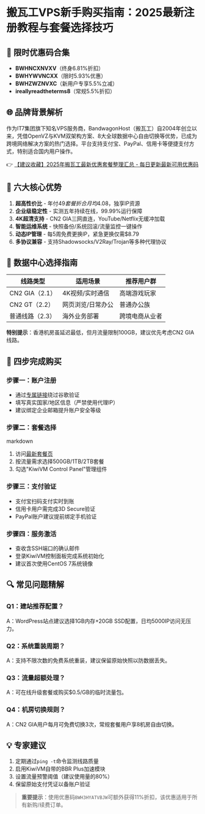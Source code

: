 # 搬瓦工VPS新手购买指南：2025最新注册教程与套餐选择技巧

## 🔑 限时优惠码合集
- **BWHNCXNVXV**（终身6.81%折扣）
- **BWHYWVNCXX**（限时5.93%优惠）
- **BWHZWZNVXC**（新用户专享5.5%立减）
- **ireallyreadtheterms8**（常规5.5%折扣）

## 🌐 品牌背景解析
作为IT7集团旗下知名VPS服务商，BandwagonHost（搬瓦工）自2004年创立以来，凭借OpenVZ与KVM双架构方案、8大全球数据中心自由切换等优势，已成为跨境网络解决方案的热门选择。平台支持支付宝、PayPal、信用卡等便捷支付方式，特别适合国内用户操作。

👉 [【建议收藏】2025年搬瓦工最新优惠套餐整理汇总 - 每日更新最新可用优惠码](https://bit.ly/banwagon)

## 🚀 六大核心优势
1. **超高性价比** - 年付$49套餐折合月均$4.08，独享IP资源
2. **企业级稳定性** - 实测五年持续在线，99.99%运行保障
3. **4K超清支持** - CN2 GIA三网直连，YouTube/Netflix无缓冲加载
4. **智能运维系统** - 快照备份/系统回滚/流量监控一键操作
5. **动态IP管理** - 每5周免费更换IP，紧急更换仅需$8.79
6. **多协议兼容** - 支持Shadowsocks/V2Ray/Trojan等多种代理协议

## 📍 数据中心选择指南
| 线路类型       | 适用场景                | 推荐用户群       |
|----------------|-------------------------|------------------|
| CN2 GIA（2.1） | 4K视频/实时通信         | 高端游戏玩家     |
| CN2 GT（2.2）  | 网页浏览/日常办公       | 普通办公族       |
| 普通线路（2.3）| 海外业务部署            | 跨境电商从业者  |

**特别提示**：香港机房虽延迟最低，但月流量限制100GB，建议优先考虑CN2 GIA线路。

## 🛒 四步完成购买
### 步骤一：账户注册
- 通过[专属链接](https://bit.ly/banwagon)绕过谷歌验证
- 填写真实国家/地区信息（严禁使用代理IP）
- 建议绑定企业邮箱提升账户安全等级

### 步骤二：套餐选择
markdown
1. 访问[最新套餐页](https://bit.ly/banwagon)
2. 按流量需求选择500GB/1TB/2TB套餐
3. 勾选"KiwiVM Control Panel"管理组件

### 步骤三：支付验证
- 支付宝扫码支付实时到账
- 信用卡用户需完成3D Secure验证
- PayPal账户建议提前绑定手机验证

### 步骤四：服务激活
- 查收含SSH端口的确认邮件
- 登录KiwiVM控制面板完成系统初始化
- 建议首次使用CentOS 7系统镜像

## 🔍 常见问题精解
### Q1：建站推荐配置？
A：WordPress站点建议选择1GB内存+20GB SSD配置，日均5000IP访问无压力。

### Q2：系统重装周期？
A：支持不限次数的免费系统重装，建议保留原始快照以防数据丢失。

### Q3：流量超额处理？
A：可在线升级套餐或购买$0.5/GB的临时流量包。

### Q4：机房切换规则？
A：CN2 GIA用户每月可免费切换3次，常规套餐用户享8机房自由切换。

## 💡 专家建议
1. 定期通过`ping -t`命令监测线路质量
2. 启用KiwiVM自带的BBR Plus加速模块
3. 设置流量预警阈值（建议使用量的80%）
4. 保留原始支付凭证以备账户验证

> **重要提示**：使用优惠码`BWH3HYATVBJW`可额外获得11%折扣，该优惠适用于所有新购/续费订单。